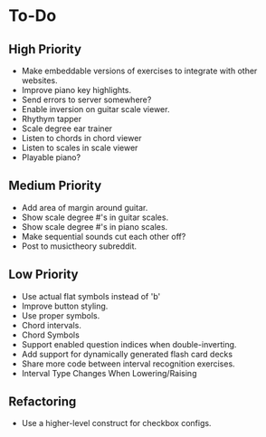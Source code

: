 # To-Do
## High Priority
* Make embeddable versions of exercises to integrate with other websites.
* Improve piano key highlights.
* Send errors to server somewhere?
* Enable inversion on guitar scale viewer.
* Rhythym tapper
* Scale degree ear trainer
* Listen to chords in chord viewer
* Listen to scales in scale viewer
* Playable piano?
## Medium Priority
* Add area of margin around guitar.
* Show scale degree #'s in guitar scales.
* Show scale degree #'s in piano scales.
* Make sequential sounds cut each other off?
* Post to musictheory subreddit.
## Low Priority
* Use actual flat symbols instead of 'b'
* Improve button styling.
* Use proper symbols.
* Chord intervals.
* Chord Symbols
* Support enabled question indices when double-inverting.
* Add support for dynamically generated flash card decks
* Share more code between interval recognition exercises.
* Interval Type Changes When Lowering/Raising
## Refactoring
* Use a higher-level construct for checkbox configs.